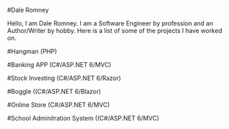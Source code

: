 #Dale Romney

Hello, I am Dale Romney. I am a Software Engineer by profession and an Author/Writer by hobby.
Here is a list of some of the projects I have worked on.

#Hangman (PHP)

#Banking APP (C#/ASP.NET 6/MVC)

#Stock Investing (C#/ASP.NET 6/Razor)

#Boggle ((C#/ASP.NET 6/Blazor)

#Online Store (C#/ASP.NET 6/MVC)

#School Adminitration System ((C#/ASP.NET 6/MVC)
